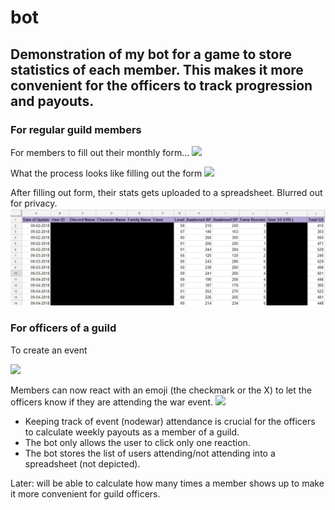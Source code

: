 # bot
## Demonstration of my bot for a game to store statistics of each member. This makes it more convenient for the officers to track progression and payouts.

### For regular guild members


For members to fill out their monthly form...
![](DemoPart1.gif)

What the process looks like filling out the form
![](DemoPart2.gif)

After filling out form, their stats gets uploaded to a spreadsheet. Blurred out for privacy.
![](Demo.png)



### For officers of a guild

To create an event

![](DemoPart3.gif)

Members can now react with an emoji (the checkmark or the X) to let the officers know if they are attending the war event.
![](DemoPart4.gif)
- Keeping track of event (nodewar) attendance is crucial for the officers to calculate weekly payouts as a member of a guild. 
- The bot only allows the user to click only one reaction.
- The bot stores the list of users attending/not attending into a spreadsheet (not depicted).

Later: will be able to calculate how many times a member shows up to make it more convenient for guild officers.

